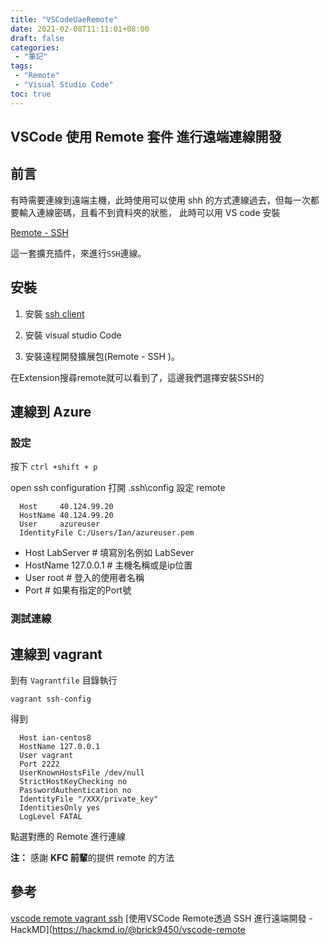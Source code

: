 ```yaml
---
title: "VSCodeUaeRemote"
date: 2021-02-08T11:11:01+08:00
draft: false
categories:
 - "筆記"
tags:
 - "Remote"
 - "Visual Studio Code"
toc: true
---
```


## VSCode 使用 Remote 套件 進行遠端連線開發
<!--more-->

## 前言

有時需要連線到遠端主機，此時使用可以使用 shh 的方式連線過去，但每一次都要輸入連線密碼，且看不到資料夾的狀態， 此時可以用 VS code 安裝

[Remote - SSH](https://code.visualstudio.com/docs/remote/remote-overview)

這一套擴充插件，來進行`SSH`連線。

## 安裝

1. 安裝 [ssh client](https://code.visualstudio.com/docs/remote/troubleshooting#_installing-a-supported-ssh-client)

2. 安裝 visual studio Code

3. 安裝遠程開發擴展包(Remote - SSH )。

在Extension搜尋remote就可以看到了，這邊我們選擇安裝SSH的

## 連線到 Azure

### 設定

按下 `ctrl +shift + p`

open ssh configuration
打開 .ssh\config
設定 remote

```shell
  Host     40.124.99.20
  HostName 40.124.99.20
  User     azureuser
  IdentityFile C:/Users/Ian/azureuser.pem
```

- Host LabServer      # 填寫別名例如 LabSever
- HostName 127.0.0.1  # 主機名稱或是ip位置
- User root           # 登入的使用者名稱
- Port                # 如果有指定的Port號

### 測試連線


## 連線到 vagrant  

到有 `Vagrantfile` 目錄執行

```shell
vagrant ssh-config
```

得到

```shell
  Host ian-centos8
  HostName 127.0.0.1
  User vagrant
  Port 2222
  UserKnownHostsFile /dev/null
  StrictHostKeyChecking no
  PasswordAuthentication no
  IdentityFile "/XXX/private_key"
  IdentitiesOnly yes
  LogLevel FATAL

```

點選對應的 Remote 進行連線

**注：**  感謝 **KFC 前輩**的提供 remote 的方法

## 參考

[vscode remote vagrant ssh](https://code.visualstudio.com/blogs/2019/07/25/remote-ssh)
[使用VSCode Remote透過 SSH 進行遠端開發 - HackMD](https://hackmd.io/@brick9450/vscode-remote



